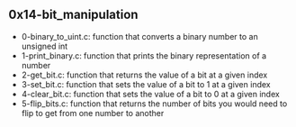 ## 0x14-bit_manipulation

* 0-binary_to_uint.c: function that converts a binary number to an unsigned int
* 1-print_binary.c: function that prints the binary representation of a number
* 2-get_bit.c: function that returns the value of a bit at a given index
* 3-set_bit.c: function that sets the value of a bit to 1 at a given index
* 4-clear_bit.c: function that sets the value of a bit to 0 at a given index
* 5-flip_bits.c: function that returns the number of bits you would need to flip to get from one number to another
